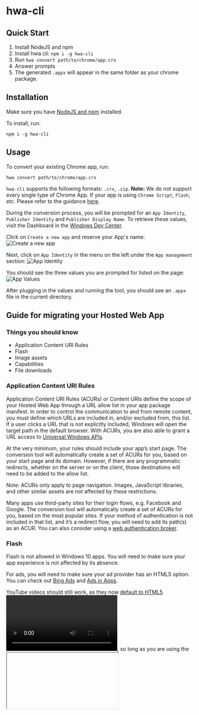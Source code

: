 # hwa-cli

## Quick Start
1. Install NodeJS and npm
1. Install hwa cli: `npm i -g hwa-cli`
1. Run `hwa convert path/to/chrome/app.crx`
1. Answer prompts
1. The generated `.appx` will appear in the same folder as your chrome package.

## Installation
Make sure you have [NodeJS and npm](https://nodejs.org/en/) installed.

To install, run:
```
npm i -g hwa-cli
```

## Usage
To convert your existing Chrome app, run:
```
hwa convert path/to/chrome/app.crx
```
`hwa-cli` supports the following formats: `.crx`, `.zip`. **Note:** We do not support every single type of Chrome App. If your app is using `Chrome Script`, `Flash`, etc. Please refer to the guidance [here](https://github.com/MicrosoftEdge/WebAppsDocs/blob/master/en-US/win10/StorePublishing.md).

During the conversion process, you will be prompted for an `App Identity`, `Publisher Identity` and `Publisher Display Name`. To retrieve these values, visit the Dashboard in the [Windows Dev Center](https://dev.windows.com/en-us).

Click on `Create a new app` and reserve your App's name:
![Create a new app](https://cloud.githubusercontent.com/assets/3271834/11040454/3780d02a-86c1-11e5-90b1-4775a66f7247.png)

Next, click on `App Identity` in the menu on the left under the `App management` section:
![App Identity](https://cloud.githubusercontent.com/assets/3271834/11040490/640fd870-86c1-11e5-9821-85e411fd747e.png)

You should see the three values you are prompted for listed on the page:
![App Values](https://cloud.githubusercontent.com/assets/3271834/11041022/3050589a-86c4-11e5-9ce5-5985b81c97a3.png)

After plugging in the values and running the tool, you should see an `.appx` file in the current directory.

## Guide for migrating your Hosted Web App
### Things you should know
* Application Content URI Rules
* Flash
* Image assets
* Capabilities
* File downloads

### Application Content URI Rules
Application Content URI Rules (ACURs) or Content URIs define the scope of your Hosted Web App through a URL allow list in your app package manifest. In order to control the communication to and from remote content, you must define which URLs are included in, and/or excluded from, this list. If a user clicks a URL that is not explicitly included, Windows will open the target path in the default browser. With ACURs, you are also able to grant a URL access to [Universal Windows APIs](https://msdn.microsoft.com/en-us/library/windows/apps/br211377.aspx).

At the very minimum, your rules should include your app’s start page. The conversion tool will automatically create a set of ACURs for you, based on your start page and its domain. However, if there are any programmatic redirects, whether on the server or on the client, those destinations will need to be added to the allow list. 

Note: ACURs only apply to page navigation. Images, JavaScript libraries, and other similar assets are not affected by these restrictions.

Many apps use third-party sites for their login flows, e.g. Facebook and Google. The conversion tool will automatically create a set of ACURs for you, based on the most popular sites. If your method of authentication is not included in that list, and it’s a redirect flow, you will need to add its path(s) as an ACUR. You can also consider using a [web authentication broker](http://microsoftedge.github.io/WebAppsDocs/en-US/win10/HWAfeatures.htm#web-authentication-broker).

### Flash
Flash is not allowed in Windows 10 apps. You will need to make sure your app experience is not affected by its absence.

For ads, you will need to make sure your ad provider has an HTML5 option. You can check out [Bing Ads](https://bingads.microsoft.com/) and [Ads in Apps](http://adsinapps.microsoft.com/).

YouTube videos should still work, as they now [default to HTML5 <video>](http://youtube-eng.blogspot.com/2015/01/youtube-now-defaults-to-html5_27.html), so long as you are using the [<iframe> embed method](https://developers.google.com/youtube/iframe_api_reference). If your app still uses the Flash API, you will need to switch to the aforementioned style of embed.

### Image assets
The Chrome web store already [requires](https://developer.chrome.com/webstore/images) a 128x128 app icon image in your app package. For Windows 10 apps, you must supply 44x44, 50x50, 150x150, and 600x350 app icon images, at the very minimum. The conversion tool will automatically create these images for you, based on the 128x128 image. For a richer, more polished app experience, we highly recommend creating your own image files. Here are some [guidelines](https://msdn.microsoft.com/en-us/library/windows/apps/mt412102.aspx) for tile and icon assets.

### Capabilities
There are four categories of capabilities: [general-use](https://msdn.microsoft.com/en-us/library/windows/apps/Mt270968.aspx#general-use_capabilities), [device](https://msdn.microsoft.com/en-us/library/windows/apps/Mt270968.aspx#device_capabilities), [special-use and restricted](https://msdn.microsoft.com/en-us/library/windows/apps/Mt270968.aspx#special_and_restricted_capabilities). Popular examples are location, microphone, and webcam. You will need to explicitly declare these capabilities in your package manifest for your app to use them.

Note: Users are notified of all the capabilities that an app declares. It would be prudent to not declare any capabilities that your app does not need.

### File downloads
Traditional file downloads, like you see in the browser, are not currently supported.

